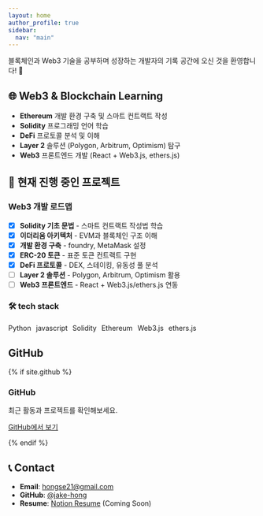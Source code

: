 ```yaml
---
layout: home
author_profile: true
sidebar:
  nav: "main"
---
```


블록체인과 Web3 기술을 공부하며 성장하는 개발자의 기록 공간에 오신 것을 환영합니다! 🚀

## 🌐 Web3 & Blockchain Learning

- **Ethereum** 개발 환경 구축 및 스마트 컨트랙트 작성
- **Solidity** 프로그래밍 언어 학습
- **DeFi** 프로토콜 분석 및 이해
- **Layer 2** 솔루션 (Polygon, Arbitrum, Optimism) 탐구
- **Web3** 프론트엔드 개발 (React + Web3.js, ethers.js)

## 🚀 현재 진행 중인 프로젝트

### Web3 개발 로드맵
- [x] **Solidity 기초 문법** - 스마트 컨트랙트 작성법 학습
- [x] **이더리움 아키텍처** - EVM과 블록체인 구조 이해
- [x] **개발 환경 구축** - foundry, MetaMask 설정
- [x] **ERC-20 토큰** - 표준 토큰 컨트랙트 구현
- [x] **DeFi 프로토콜** - DEX, 스테이킹, 유동성 풀 분석
- [ ] **Layer 2 솔루션** - Polygon, Arbitrum, Optimism 활용
- [ ] **Web3 프론트엔드** - React + Web3.js/ethers.js 연동

### 🛠️ tech stack
<div style="display: flex; flex-wrap: wrap; gap: 10px; margin: 20px 0;">
  <span class="tag-web3">Python</span>
  <span class="tag-web3">javascript</span>
  <span class="tag-web3">Solidity</span>
  <span class="tag-blockchain">Ethereum</span>
  <span class="tag-defi">Web3.js</span>
  <span class="tag-web3">ethers.js</span>
</div>

## GitHub

{% if site.github %}
<div class="github-stats">
  <h3>GitHub</h3>
  <p>최근 활동과 프로젝트를 확인해보세요.</p>
  <p><a href="{{ site.github.repository_url }}" target="_blank">GitHub에서 보기</a></p>
</div>
{% endif %}

## 📞 Contact

- **Email**: hongse21@gmail.com
- **GitHub**: [@jake-hong](https://github.com/jake-hong)
- **Resume**: [Notion Resume](https://jake-hong.notion.site) (Coming Soon)
